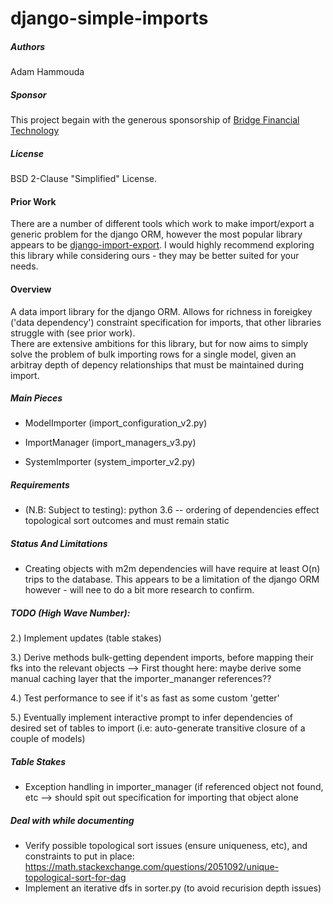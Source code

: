 django-simple-imports
=====================

##### Authors
Adam Hammouda

##### Sponsor
This project begain with the generous sponsorship of [Bridge Financial Technology](http://www.bridgeft.com/)

##### License
BSD 2-Clause "Simplified" License.

#### Prior Work
There are a number of different tools which work to make import/export a generic problem for the django ORM, 
however the most popular library appears to be [django-import-export](https://github.com/django-import-export/django-import-export).
I would highly recommend exploring this library while considering ours - they may be better suited for your needs.  

#### Overview
A data import library for the django ORM.  Allows for richness in foreigkey ('data dependency')
constraint specification for imports, that other libraries struggle with (see prior work).  
There are extensive ambitions for this library, but for now aims to simply solve the problem of 
bulk importing rows for a single model, given an arbitray depth of depency relationships that 
must be maintained during import.

##### Main Pieces

* ModelImporter (import_configuration_v2.py)

* ImportManager (import_managers_v3.py)

* SystemImporter (system_importer_v2.py)


##### Requirements
* (N.B: Subject to testing):  python 3.6 -- ordering of dependencies effect topological sort outcomes and must remain static

##### Status And Limitations
* Creating objects with m2m dependencies will have require at least O(n) trips to the database. 
This appears to be a limitation of the django ORM however - will nee to do a bit more research 
to confirm.

##### TODO (High Wave Number):
2.) Implement updates (table stakes)

3.) Derive methods bulk-getting dependent imports, before mapping their fks into the relevant objects
    -->  First thought here: maybe derive some manual caching layer that the importer_mananger references??

4.) Test performance to see if it's as fast as some custom 'getter'

5.) Eventually implement interactive prompt to infer dependencies of desired set of tables to import (i.e:
    auto-generate transitive closure of a couple of models)


##### Table Stakes
* Exception handling in importer_manager (if referenced object not found, etc --> should spit out specification for importing that object alone


##### Deal with while documenting
* Verify possible topological sort issues (ensure uniqueness, etc), and constraints to put in place:
  https://math.stackexchange.com/questions/2051092/unique-topological-sort-for-dag
* Implement an iterative dfs in sorter.py (to avoid recurision depth issues)
